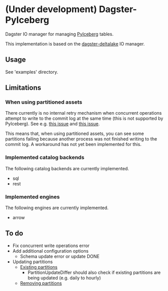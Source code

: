 # (Under development) Dagster-PyIceberg

Dagster IO manager for managing [PyIceberg](https://github.com/apache/iceberg-python) tables.

This implementation is based on the [dagster-deltalake](https://github.com/dagster-io/dagster/tree/master/python_modules/libraries/dagster-deltalake) IO manager.

## Usage

See 'examples' directory.

## Limitations

### When using partitioned assets

There currently is no internal retry mechanism when concurrent operations attempt to write to the commit log at the same time (this is not supported by PyIceberg). See e.g. [this issue](https://github.com/apache/iceberg-python/issues/269) and [this issue](https://github.com/apache/iceberg-python/issues/1084).

This means that, when using partitioned assets, you can see some partitions failing because another process was not finished writing to the commit log. A workaround has not yet been implemented for this.

### Implemented catalog backends

The following catalog backends are currently implemented.

- sql
- rest

### Implemented engines

The following engines are currently implemented.

- arrow

## To do

- Fix concurrent write operations error
- Add additional configuration options
  + Schema update error or update DONE
- Updating partitions
  + [Existing partitions](https://py.iceberg.apache.org/api/#partition-evolution)
    + PartitionUpdateDiffer should also check if existing partitions are being updated (e.g. daily to hourly)
  + [Removing partitions](https://py.iceberg.apache.org/api/#remove-fields)
